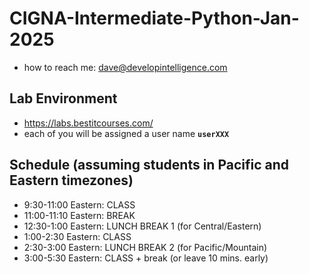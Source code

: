 # CIGNA-Intermediate-Python-Jan-2025
* how to reach me: dave@developintelligence.com

## Lab Environment
* https://labs.bestitcourses.com/
* each of you will be assigned a user name __`userXXX`__
  
## Schedule (assuming students in Pacific and Eastern timezones)
*  9:30-11:00 Eastern: CLASS
* 11:00-11:10 Eastern: BREAK
*  12:30-1:00 Eastern: LUNCH BREAK 1 (for Central/Eastern)
*   1:00-2:30 Eastern: CLASS
*   2:30-3:00 Eastern: LUNCH BREAK 2 (for Pacific/Mountain)
*   3:00-5:30 Eastern: CLASS + break (or leave 10 mins. early)
